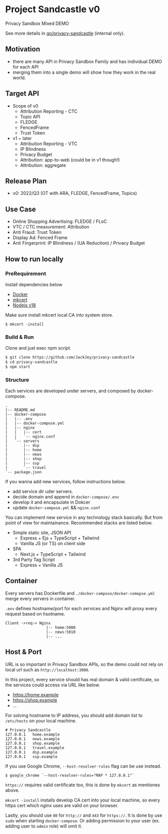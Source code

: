 # Project Sandcastle v0

Privacy Sandbox Mixed DEMO

See more details in [go/privacy-sandcastle](go/privacy-sandcastle) (internal only).

## Motivation

- there are many API in Privacy Sandbox Family and has individual DEMO for each API
- merging them into a single demo will show how they work in the real world.

## Target API

- Scope of v0
  - Attribution Reporting - CTC
  - Topic API
  - FLEDGE
  - FencedFrame
  - Trust Token
- v1 ~ later
  - Attribution Reporting - VTC
  - IP Blindness
  - Privacy Budget
  - Attribution: app-to-web (could be in v1 though!)
  - Attribution: aggregate

## Release Plan

- v0: 2022/Q3 (OT with ARA, FLEDGE, FencedFrame, Topics)

## Use Case

- Online Shopping Advertising: FLEDGE / FLoC
- VTC / CTC measurement: Attribution
- Anti Fraud: Trust Token
- Display Ad: Fenced Frame
- Anti Fingerprint: IP Blindness / (UA Reduction) / Privacy Budget

## How to run locally

### PreRequirement

Install dependencies below

- [Docker](https://docs.docker.com/engine/install/)
- [mkcert](https://github.com/FiloSottile/mkcert)
- [Nodejs v18](https://nodejs.org/)

Make sure install mkcert local CA into system store.

```
$ mkcert -install
```

### Build & Run

Clone and just exec npm script.

```sh
$ git clone https://github.com/JackJey/privacy-sandcastle
$ cd privacy-sandcastle
$ npm start
```

### Structure

Each services are developed under servers, and composed by docker-compose.

```
.
|-- README.md
|-- docker-compose
|   |-- .env
|   |-- docker-compose.yml
|   |-- nginx
|   |   |-- cert
|   |   `-- nginx.conf
|   `-- servers
|       |-- dsp
|       |-- home
|       |-- news
|       |-- shop
|       |-- ssp
|       `-- travel
`-- package.json
```

If you wanna add new services, follow instructions below.

- add service dir uder servers.
- decide domain and append in `docker-compose/.env`
- develop it and encapsulate in Dokcer
- update `docker-compose.yml` && `nginx.conf`

You can implement new service in any technology stack basically. But from point of view for maintainance. Recommended stacks are listed below.

- Simple static site, JSON API
  - Express + Ejs + TypeScript + Tailwind
  - Vanilla JS (or TS) on client side
- SPA
  - Next.js + TypeScript + Tailwind
- 3rd Party Tag Script
  - Express + Vanilla JS

## Container

Every servers has Dockerfile and `./docker-compose/docker-comopse.yml` merge every servers in container.

`.env` defines hostname/port for each services and Nginx will proxy every request based on hsotname.

```
Client ->req-> Nginx
                  |-- home:5000
                  |-- news:5010
                  |-- ...
```

## Host & Port

URL is so important in Privacy Sandbox APIs, so the demo could not rely on local url such as `http://localhost:3000`.

In this project, every service should has real domain & valid certificate, so the services could access via URL like below.

- https://home.example
- https://shop.example
- ...

For solving hostname to IP address, you should add domain list to `/etc/hosts` on your local machine.

```
# Privacy Sandcastle
127.0.0.1	home.example
127.0.0.1	news.example
127.0.0.1	shop.example
127.0.0.1	travel.example
127.0.0.1	dsp.example
127.0.0.1	ssp.example
```

If you use Google Chrome, `--host-resolver-rules` flag can be use instead.

```
$ google_chrome `--host-resolver-rules="MAP * 127.0.0.1"`
```

`https://` requires valid certificate too, this is done by `mkcert` as mentiones above.

`mkcert -install` installs develop CA cert into your local machine, so every https cert which nginx uses are valid on your browser.

Lastly, you should use `80` for `http://` and `443` for `https://`. It is done by use `sudo` when starting `docker-compose`. Or adding permission to your user (ex. adding user to `admin` role) will omit it.